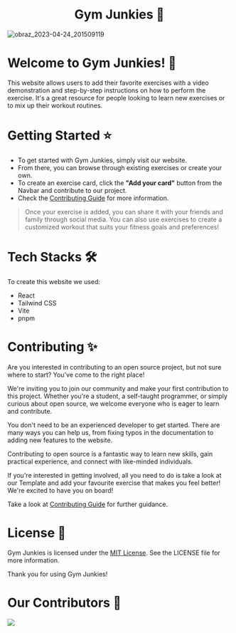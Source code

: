  <h1 align="center">
 Gym Junkies 💫
 </h1>
 
![obraz_2023-04-24_201509119](https://user-images.githubusercontent.com/97764356/234081493-ca1a49c3-c27b-4d22-9f20-5b24abbf3350.png)

# Welcome to Gym Junkies! 🙌
This website allows users to add their favorite exercises with a video demonstration and step-by-step instructions on how to perform the exercise. It's a great resource for people looking to learn new exercises or to mix up their workout routines.

# Getting Started ⭐

+ To get started with Gym Junkies, simply visit our website. 
+ From there, you can browse through existing exercises or create your own.
+ To create an exercise card, click the **"Add your card"** button from the Navbar and contribute to our project. 
+ Check the [Contributing Guide](/Contributing.md) for more information.

>Once your exercise is added, you can share it with your friends and family through social media. You can also use exercises to create a customized workout that suits your fitness goals and preferences!

# Tech Stacks 🛠️

To create this website we used:

- React
- Tailwind CSS
- Vite
- pnpm

# Contributing ✨

Are you interested in contributing to an open source project, but not sure where to start? You've come to the right place!

We're inviting you to join our community and make your first contribution to this project. Whether you're a student, a self-taught programmer, or simply curious about open source, we welcome everyone who is eager to learn and contribute.

You don't need to be an experienced developer to get started. There are many ways you can help us, from fixing typos in the documentation to adding new features to the website.

Contributing to open source is a fantastic way to learn new skills, gain practical experience, and connect with like-minded individuals.

If you're interested in getting involved, all you need to do is take a look at our Template and add your favourite exercise that makes you feel better! We're excited to have you on board!

Take a look at [Contributing Guide](/Contributing.md) for further guidance.

# License 📝

Gym Junkies is licensed under the [MIT License](/LICENSE). See the LICENSE file for more information.

Thank you for using Gym Junkies!

# Our Contributors 🤝

<a href="https://github.com/gabrysia694/Gym-Junkies/graphs/contributors">
  <img src="https://contrib.rocks/image?repo=gabrysia694/Gym-Junkies" />
</a>
